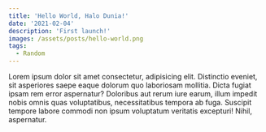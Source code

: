 ```yaml
---
title: 'Hello World, Halo Dunia!'
date: '2021-02-04'
description: 'First launch!'
images: /assets/posts/hello-world.png
tags:
  - Random
---
```


Lorem ipsum dolor sit amet consectetur, adipisicing elit. Distinctio eveniet, sit asperiores saepe eaque dolorum quo laboriosam mollitia. Dicta fugiat ipsam rem error aspernatur? Doloribus aut rerum iure earum, illum impedit nobis omnis quas voluptatibus, necessitatibus tempora ab fuga. Suscipit tempore labore commodi non ipsum voluptatum veritatis excepturi! Nihil, aspernatur.
